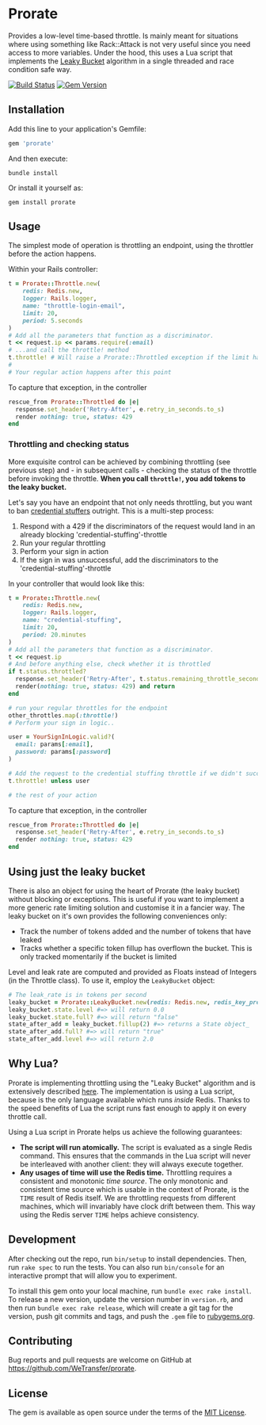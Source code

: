 # Prorate

Provides a low-level time-based throttle. Is mainly meant for situations where
using something like Rack::Attack is not very useful since you need access to
more variables. Under the hood, this uses a Lua script that implements the
[Leaky Bucket](https://en.wikipedia.org/wiki/Leaky_bucket) algorithm in a single
threaded and race condition safe way.

[![Build Status](https://travis-ci.org/WeTransfer/prorate.svg?branch=master)](https://travis-ci.org/WeTransfer/prorate)
[![Gem Version](https://badge.fury.io/rb/prorate.svg)](https://badge.fury.io/rb/prorate)

## Installation

Add this line to your application's Gemfile:

```ruby
gem 'prorate'
```

And then execute:

```shell
bundle install
```

Or install it yourself as:

```shell
gem install prorate
```

## Usage

The simplest mode of operation is throttling an endpoint, using the throttler
before the action happens.

Within your Rails controller:

```ruby
t = Prorate::Throttle.new(
    redis: Redis.new,
    logger: Rails.logger,
    name: "throttle-login-email",
    limit: 20,
    period: 5.seconds
)
# Add all the parameters that function as a discriminator.
t << request.ip << params.require(:email)
# ...and call the throttle! method
t.throttle! # Will raise a Prorate::Throttled exception if the limit has been reached
#
# Your regular action happens after this point
```

To capture that exception, in the controller

```ruby
rescue_from Prorate::Throttled do |e|
  response.set_header('Retry-After', e.retry_in_seconds.to_s)
  render nothing: true, status: 429
end
```

### Throttling and checking status

More exquisite control can be achieved by combining throttling (see previous
step) and - in subsequent calls - checking the status of the throttle before
invoking the throttle. **When you call `throttle!`, you add tokens to the leaky bucket.**

Let's say you have an endpoint that not only needs throttling, but you want to
ban [credential stuffers](https://en.wikipedia.org/wiki/Credential_stuffing)
outright. This is a multi-step process:

1. Respond with a 429 if the discriminators of the request would land in an
  already blocking 'credential-stuffing'-throttle
1. Run your regular throttling
1. Perform your sign in action
1. If the sign in was unsuccessful, add the discriminators to the
  'credential-stuffing'-throttle

In your controller that would look like this:

```ruby
t = Prorate::Throttle.new(
    redis: Redis.new,
    logger: Rails.logger,
    name: "credential-stuffing",
    limit: 20,
    period: 20.minutes
)
# Add all the parameters that function as a discriminator.
t << request.ip
# And before anything else, check whether it is throttled
if t.status.throttled?
  response.set_header('Retry-After', t.status.remaining_throttle_seconds.to_s)
  render(nothing: true, status: 429) and return
end

# run your regular throttles for the endpoint
other_throttles.map(:throttle!)
# Perform your sign in logic..

user = YourSignInLogic.valid?(
  email: params[:email],
  password: params[:password]
)

# Add the request to the credential stuffing throttle if we didn't succeed
t.throttle! unless user

# the rest of your action
```

To capture that exception, in the controller

```ruby
rescue_from Prorate::Throttled do |e|
  response.set_header('Retry-After', e.retry_in_seconds.to_s)
  render nothing: true, status: 429
end
```

## Using just the leaky bucket

There is also an object for using the heart of Prorate (the leaky bucket) without blocking or exceptions. This is useful
if you want to implement a more generic rate limiting solution and customise it in a fancier way. The leaky bucket on
it's own provides the following conveniences only:

* Track the number of tokens added and the number of tokens that have leaked
* Tracks whether a specific token fillup has overflown the bucket. This is only tracked momentarily if the bucket is limited

Level and leak rate are computed and provided as Floats instead of Integers (in the Throttle class).
To use it, employ the `LeakyBucket` object:

```ruby
# The leak_rate is in tokens per second
leaky_bucket = Prorate::LeakyBucket.new(redis: Redis.new, redis_key_prefix: "user123", leak_rate: 0.8, bucket_capacity: 2)
leaky_bucket.state.level #=> will return 0.0
leaky_bucket.state.full? #=> will return "false"
state_after_add = leaky_bucket.fillup(2) #=> returns a State object_
state_after_add.full? #=> will return "true"
state_after_add.level #=> will return 2.0
```

## Why Lua?

Prorate is implementing throttling using the "Leaky Bucket" algorithm and is extensively described [here](https://github.com/WeTransfer/prorate/blob/master/lib/prorate/throttle.rb). The implementation is using a Lua script, because is the only language available which runs _inside_ Redis. Thanks to the speed benefits of Lua the script runs fast enough to apply it on every throttle call.

Using a Lua script in Prorate helps us achieve the following guarantees:

- **The script will run atomically.** The script is evaluated as a single Redis command. This ensures that the commands in the Lua script will never be interleaved with another client: they will always execute together.
- **Any usages of time will use the Redis time.** Throttling requires a consistent and monotonic _time source_. The only monotonic and consistent time source which is usable in the context of Prorate, is the `TIME` result of Redis itself. We are throttling requests from different machines, which will invariably have clock drift between them. This way using the Redis server `TIME` helps achieve consistency.

## Development

After checking out the repo, run `bin/setup` to install dependencies. Then, run `rake spec` to run the tests. You can also run `bin/console` for an interactive prompt that will allow you to experiment.

To install this gem onto your local machine, run `bundle exec rake install`. To release a new version, update the version number in `version.rb`, and then run `bundle exec rake release`, which will create a git tag for the version, push git commits and tags, and push the `.gem` file to [rubygems.org](https://rubygems.org).

## Contributing

Bug reports and pull requests are welcome on GitHub at https://github.com/WeTransfer/prorate.

## License

The gem is available as open source under the terms of the [MIT License](http://opensource.org/licenses/MIT).
